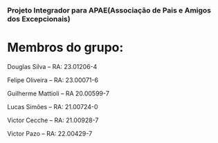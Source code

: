 ### Projeto Integrador para APAE(Associação de Pais e Amigos dos Excepcionais)

# Membros do grupo: 

Douglas Silva – RA: 23.01206-4​

Felipe Oliveira – RA: 23.00071-6​

Guilherme Mattioli – RA 20.00599-7

​Lucas Simões – RA: 21.00724-0

Victor Cecche – RA: 21.00928-7​

Victor Pazo – RA: 22.00429-7
